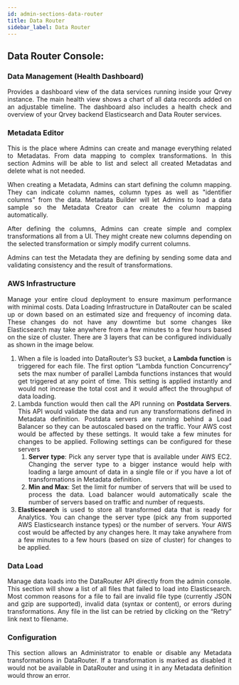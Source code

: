 ```yaml
---
id: admin-sections-data-router
title: Data Router
sidebar_label: Data Router
---
```


<div style="text-align: justify">

## Data Router Console: 

### Data Management (Health Dashboard)

Provides a dashboard view of the data services running inside your Qrvey instance. The main health view shows a chart of all data records added on an adjustable timeline. The dashboard also includes a health check and overview of your Qrvey backend Elasticsearch and Data Router services.

### Metadata Editor 

This is the place where Admins can create and manage everything related to Metadatas. From data mapping to complex transformations. In this section Admins will be able to list and select all created Metadatas and delete what is not needed.

When creating a Metadata, Admins can start defining the column mapping. They can indicate column names, column types as well as "identifier columns" from the data. Metadata Builder will let Admins to load a data sample so the Metadata Creator can create the column mapping automatically.

After defining the columns, Admins can create simple and complex transformations all from a UI. They might create new columns depending on the selected transformation or simply modify current columns.

Admins can test the Metadata they are defining by sending some data and validating consistency and the result of transformations.


### AWS Infrastructure

Manage your entire cloud deployment to ensure maximum performance with minimal costs. Data Loading Infrastructure in DataRouter can be scaled up or down based on an estimated size and frequency of incoming data. These changes do not have any downtime but some changes like Elasticsearch may take anywhere from a few minutes to a few hours based on the size of cluster. There are 3 layers that can be configured individually as shown in the image below.

1. When a file is loaded into DataRouter’s S3 bucket, a **Lambda function** is triggered for each file. The first option “Lambda function Concurrency” sets the max number of parallel Lambda functions instances that would get triggered at any point of time. This setting is applied instantly and would not increase the total cost and it would affect the throughput of data loading.
2. Lambda function would then call the API running on **Postdata Servers**. This API would validate the data and run any transformations defined in Metadata definition. Postdata servers are running behind a Load Balancer so they can be autoscaled based on the traffic. Your AWS cost would be affected by these settings. It would take a few minutes for changes to be applied. Following settings can be configured for these servers
    1. **Server type**: Pick any server type that is available under AWS EC2. Changing the server type to a bigger instance would help with loading a large amount of data in a single file or if you have a lot of transformations in Metadata definition.
    2. **Min and Max**: Set the limit for number of servers that will be used to process the data. Load balancer would automatically scale the number of servers based on traffic and number of requests.
3. **Elasticsearch** is used to store all transformed data that is ready for Analytics. You can change the server type (pick any from supported AWS Elasticsearch instance types) or the number of servers. Your AWS cost would be affected by any changes here. It may take anywhere from a few minutes to a few hours (based on size of cluster) for changes to be applied.

### Data Load

Manage data loads into the DataRouter API directly from the admin console. This section will show a list of all files that failed to load into Elasticsearch. Most common reasons for a file to fail are invalid file type (currently JSON and gzip are supported), invalid data (syntax or content), or errors during transformations. Any file in the list can be retried by clicking on the “Retry” link next to filename. 

### Configuration

This section allows an Administrator to enable or disable any Metadata transformations in DataRouter. If a transformation is marked as disabled it would not be available in DataRouter and using it in any Metadata definition would throw an error.